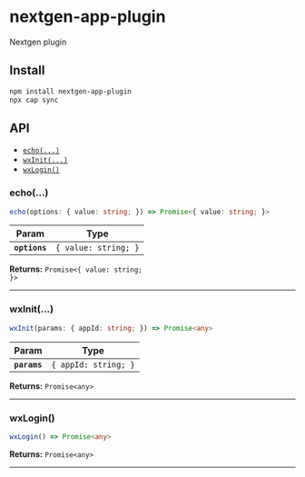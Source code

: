 # nextgen-app-plugin

Nextgen plugin

## Install

```bash
npm install nextgen-app-plugin
npx cap sync
```

## API

<docgen-index>

* [`echo(...)`](#echo)
* [`wxInit(...)`](#wxinit)
* [`wxLogin()`](#wxlogin)

</docgen-index>

<docgen-api>
<!--Update the source file JSDoc comments and rerun docgen to update the docs below-->

### echo(...)

```typescript
echo(options: { value: string; }) => Promise<{ value: string; }>
```

| Param         | Type                            |
| ------------- | ------------------------------- |
| **`options`** | <code>{ value: string; }</code> |

**Returns:** <code>Promise&lt;{ value: string; }&gt;</code>

--------------------


### wxInit(...)

```typescript
wxInit(params: { appId: string; }) => Promise<any>
```

| Param        | Type                            |
| ------------ | ------------------------------- |
| **`params`** | <code>{ appId: string; }</code> |

**Returns:** <code>Promise&lt;any&gt;</code>

--------------------


### wxLogin()

```typescript
wxLogin() => Promise<any>
```

**Returns:** <code>Promise&lt;any&gt;</code>

--------------------

</docgen-api>
